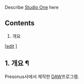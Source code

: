 Describe [Studio One](Studio%20One.md) here

## Contents

    

1. 개요 

[[edit](http://rigvedawiki.net/r1/wiki.php/Studio%20One?action=edit&section=1)
]

## 1. 개요 ¶

Presonus사에서 제작한 [DAW](DAW.md)프로그램.

